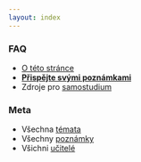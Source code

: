 ```yaml
---
layout: index
---
```


### FAQ

- [O této stránce](/about/)
- **[Přispějte svými poznámkami](/about/zapojte-se)**
- Zdroje pro [samostudium](/about/samostudium)

### Meta

- Všechna [témata](/topics)
- Všechny [poznámky](/notes)
- Všichni [učitelé](/teachers)